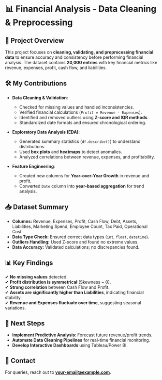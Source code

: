 # 📊 Financial Analysis - Data Cleaning & Preprocessing  

## 📌 Project Overview  
This project focuses on **cleaning, validating, and preprocessing financial data** to ensure accuracy and consistency before performing financial analysis. The dataset contains **20,000 entries** with key financial metrics like revenue, expenses, profit, cash flow, and liabilities.  

## 🛠️ My Contributions  
- **Data Cleaning & Validation**:  
  - Checked for missing values and handled inconsistencies.  
  - Verified financial calculations (`Profit = Revenue - Expenses`).  
  - Identified and removed outliers using **Z-score and IQR methods**.  
  - Standardized date formats and ensured chronological ordering.  

- **Exploratory Data Analysis (EDA)**:  
  - Generated summary statistics (`df.describe()`) to understand distributions.  
  - Used **box plots** and **heatmaps** to detect anomalies.  
  - Analyzed correlations between revenue, expenses, and profitability.  

- **Feature Engineering**:  
  - Created new columns for **Year-over-Year Growth** in revenue and profit.  
  - Converted `Date` column into **year-based aggregation** for trend analysis.  

## 📥 Dataset Summary  
- **Columns:** Revenue, Expenses, Profit, Cash Flow, Debt, Assets, Liabilities, Marketing Spend, Employee Count, Tax Paid, Operational Cost  
- **Data Type Check:** Ensured correct data types (`int`, `float`, `datetime`).  
- **Outliers Handling:** Used Z-score and found no extreme values.  
- **Data Accuracy:** Validated calculations; no discrepancies found.  

## 📊 Key Findings  
✔ **No missing values** detected.  
✔ **Profit distribution is symmetrical** (Skewness ~ 0).  
✔ **Strong correlation** between Cash Flow and Profit.  
✔ **Assets are significantly higher than Liabilities**, indicating financial stability.  
✔ **Revenue and Expenses fluctuate over time**, suggesting seasonal variations.  

## 📜 Next Steps  
- **Implement Predictive Analysis**: Forecast future revenue/profit trends.  
- **Automate Data Cleaning Pipelines** for real-time financial monitoring.  
- **Develop Interactive Dashboards** using Tableau/Power BI.  

## 📧 Contact  
For queries, reach out to **[your-email@example.com](mailto:your-email@example.com)**.  
